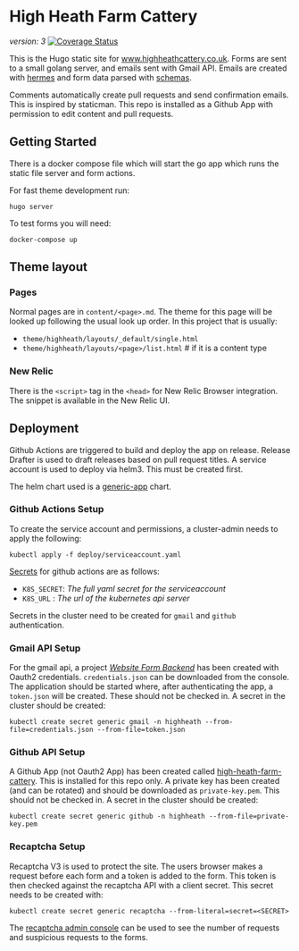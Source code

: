 # High Heath Farm Cattery

_version: 3_ [![Coverage Status](https://coveralls.io/repos/github/Smirl/highheath/badge.svg?branch=master)](https://coveralls.io/github/Smirl/highheath?branch=master)

This is the Hugo static site for www.highheathcattery.co.uk. Forms are sent to
a small golang server, and emails sent with Gmail API. Emails are created with
[hermes](https://github.com/matcornic/hermes/) and form data parsed with
[schemas](http://www.gorillatoolkit.org/pkg/schema).

Comments automatically create pull requests and send confirmation emails. This
is inspired by staticman. This repo is installed as a Github App with permission
to edit content and pull requests.

## Getting Started

There is a docker compose file which will start the go app which runs
the static file server and form actions.

For fast theme development run:

    hugo server

To test forms you will need:

    docker-compose up


## Theme layout

### Pages

Normal pages are in `content/<page>.md`. The theme for this page will be looked
up following the usual look up order. In this project that is usually:

* `theme/highheath/layouts/_default/single.html`
* `theme/highheath/layouts/<page>/list.html`  # if it is a content type

### New Relic

There is the `<script>` tag in the `<head>` for New Relic Browser integration.
The snippet is available in the New Relic UI.


## Deployment

Github Actions are triggered to build and deploy the app on release. Release
Drafter is used to draft releases based on pull request titles. A service
account is used to deploy via helm3. This must be created first.

The helm chart used is a
[generic-app](https://artifacthub.io/packages/helm/mvisonneau/generic-app)
chart.

### Github Actions Setup

To create the service account and permissions, a cluster-admin needs to apply
the following:

```console
kubectl apply -f deploy/serviceaccount.yaml
```

[Secrets][github-actions-secrets] for github actions are as follows:

- `K8S_SECRET`: _The full yaml secret for the serviceaccount_
- `K8S_URL` : _The url of the kubernetes api server_

Secrets in the cluster need to be created for `gmail` and `github`
authentication.

### Gmail API Setup

For the gmail api, a project [_Website Form Backend_][gmail-console] has been
created with Oauth2 credentials. `credentials.json` can be downloaded from the
console. The application should be started where, after authenticating the app,
a `token.json` will be created. These should not be checked in. A secret in the
cluster should be created:

```console
kubectl create secret generic gmail -n highheath --from-file=credentials.json --from-file=token.json
```

### Github API Setup

A Github App (not Oauth2 App) has been created called
[high-heath-farm-cattery][github-console]. This is installed for this repo only.
A private key has been created (and can be rotated) and should be downloaded
as `private-key.pem`. This should not be checked in. A secret in the
cluster should be created:

```console
kubectl create secret generic github -n highheath --from-file=private-key.pem
```

### Recaptcha Setup

Recaptcha V3 is used to protect the site. The users browser makes a request
before each form and a token is added to the form. This token is then checked
against the recaptcha API with a client secret. This secret needs to be created
with:

```console
kubectl create secret generic recaptcha --from-literal=secret=<SECRET>
```

The [recaptcha admin console][recaptcha] can be used to see the number of
requests and suspicious requests to the forms.


[github-actions-secrets]: https://github.com/Smirl/highheath/settings/secrets
[gmail-console]: https://console.developers.google.com/apis/dashboard?project=website-form-bac-1595189229489&folder=&organizationId=
[github-console]: https://github.com/settings/apps/high-heath-farm-cattery
[recaptcha]: https://www.google.com/recaptcha/admin/site/432158062
